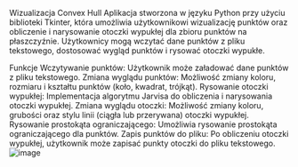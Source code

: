 Wizualizacja Convex Hull
Aplikacja stworzona w języku Python przy użyciu biblioteki Tkinter, która umożliwia użytkownikowi wizualizację punktów oraz obliczenie i narysowanie otoczki wypukłej dla zbioru punktów na płaszczyźnie. Użytkownicy mogą wczytać dane punktów z pliku tekstowego, dostosować wygląd punktów i rysować otoczki wypukłe.

Funkcje
Wczytywanie punktów: Użytkownik może załadować dane punktów z pliku tekstowego.
Zmiana wyglądu punktów: Możliwość zmiany koloru, rozmiaru i kształtu punktów (koło, kwadrat, trójkąt).
Rysowanie otoczki wypukłej: Implementacja algorytmu Jarvisa do obliczenia i narysowania otoczki wypukłej.
Zmiana wyglądu otoczki: Możliwość zmiany koloru, grubości oraz stylu linii (ciągła lub przerywana) otoczki wypukłej.
Rysowanie prostokąta ograniczającego: Umożliwia rysowanie prostokąta ograniczającego dla punktów.
Zapis punktów do pliku: Po obliczeniu otoczki wypukłej, użytkownik może zapisać punkty otoczki do pliku tekstowego.
![image](https://github.com/user-attachments/assets/72866261-c084-40e2-a6f4-5d8e8ac6235f)
